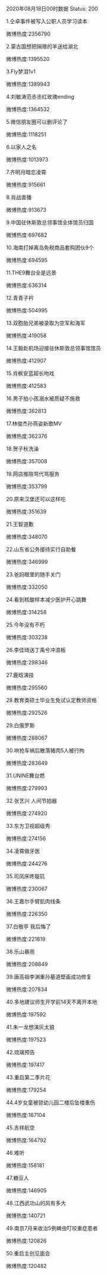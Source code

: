 2020年08月18日00时数据
Status: 200

1.仝卓事件被写入公职人员学习读本

微博热度:2356790

2.蒙古国想把捐赠的羊送给湖北

微博热度:1395520

3.Fly梦泪1v1

微博热度:1389943

4.刘敏涛范丞丞红玫瑰ending

微博热度:1364532

5.微信朋友圈可以删评论了

微博热度:1118251

6.以家人之名

微博热度:1013973

7.齐明月暗恋凌霄

微博热度:915661

8.肖战直播

微博热度:913673

9.中国驻休斯敦总领事馆全体馆员归国

微博热度:697682

10.海南打掉离岛免税商品套购团伙9个

微博热度:694595

11.THE9舞台全是远景

微博热度:636314

12.青青子衿

微博热度:504995

13.双胞胎兄弟被录取为空军和海军

微博热度:419058

14.王毅赴机场迎接驻休斯敦总领事馆馆员

微博热度:412907

15.肖枫安蓝超长吻戏

微博热度:412583

16.男子拍小孩溺水被质疑不施救

微博热度:362813

17.林俊杰孙燕姿新歌MV

微博热度:362376

18.贺子秋洗澡

微博热度:357008

19.网店推陪骂代骂服务

微博热度:353799

20.原来汉堡还可以这样吃

微博热度:351639

21.王智道歉

微博热度:348070

22.山东省公务接待实行自助餐

微博热度:346999

23.爸妈眼里的随手关门

微博热度:332050

24.看到核酸样本减少医护开心跳舞

微博热度:314258

25.今年没有不朽

微博热度:303238

26.李佳琦送丁禹兮冲浪板

微博热度:298346

27.鹿晗演技

微博热度:295560

28.教育类硕士毕业生免试认定教师资格

微博热度:292526

29.白俄罗斯

微博热度:288067

30.哄抢车祸后散落猪肉5人被行拘

微博热度:283649

31.UNINE舞台燃

微博热度:279993

32.张艺兴 人间节拍器

微博热度:274920

33.东方卫视超级秀

微博热度:274156

34.凌霄做牙医

微博热度:244276

35.司凤床咚璇玑

微博热度:230067

36.王嘉尔手臂肌肉线条

微博热度:226350

37.白敬亭 我后悔了

微博热度:221819

38.乐山暴雨

微博热度:208849

39.唐高祖李渊重孙墓道壁画成功修复

微博热度:207834

40.多地建议师生开学前14天不离开本地

微博热度:197592

41.朱一龙想演灰太狼

微博热度:197523

42.琉璃预告

微博热度:197417

43.重启第二季片花

微博热度:179254

44.4岁女童被锁幼儿园二楼后坠楼重伤

微博热度:167104

45.吉祥航空

微博热度:164792

46.难听

微博热度:158181

47.糖豆人

微博热度:146905

48.江西武功山的风有多大

微博热度:140721

49.南京7月来收治5例蜱虫叮咬重症患者

微博热度:120826

50.重启主创见面会

微博热度:120482

